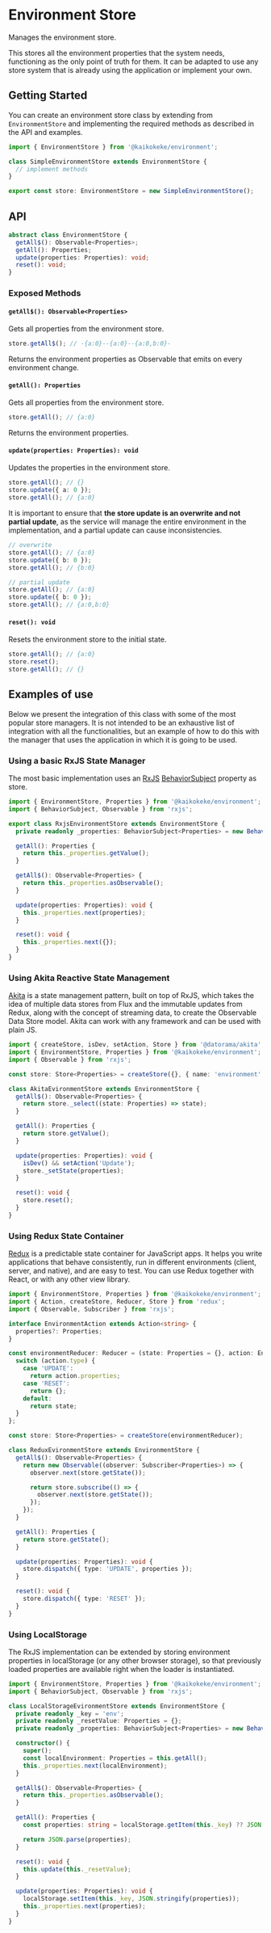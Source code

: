 # Environment Store

Manages the environment store.

This stores all the environment properties that the system needs, functioning as the only point of truth for them. It can be adapted to use any store system that is already using the application or implement your own.

## Getting Started

You can create an environment store class by extending from `EnvironmentStore` and implementing the required methods as described in the API and examples.

```ts
import { EnvironmentStore } from '@kaikokeke/environment';

class SimpleEnvironmentStore extends EnvironmentStore {
  // implement methods
}

export const store: EnvironmentStore = new SimpleEnvironmentStore();
```

## API

```ts
abstract class EnvironmentStore {
  getAll$(): Observable<Properties>;
  getAll(): Properties;
  update(properties: Properties): void;
  reset(): void;
}
```

### Exposed Methods

#### `getAll$(): Observable<Properties>`

Gets all properties from the environment store.

```ts
store.getAll$(); // -{a:0}--{a:0}--{a:0,b:0}-
```

Returns the environment properties as Observable that emits on every environment change.

#### `getAll(): Properties`

Gets all properties from the environment store.

```ts
store.getAll(); // {a:0}
```

Returns the environment properties.

#### `update(properties: Properties): void`

Updates the properties in the environment store.

```ts
store.getAll(); // {}
store.update({ a: 0 });
store.getAll(); // {a:0}
```

It is important to ensure that **the store update is an overwrite and not partial update**, as the service will manage the entire environment in the implementation, and a partial update can cause inconsistencies.

```ts
// overwrite
store.getAll(); // {a:0}
store.update({ b: 0 });
store.getAll(); // {b:0}

// partial update
store.getAll(); // {a:0}
store.update({ b: 0 });
store.getAll(); // {a:0,b:0}
```

#### `reset(): void`

Resets the environment store to the initial state.

```ts
store.getAll(); // {a:0}
store.reset();
store.getAll(); // {}
```

## Examples of use

Below we present the integration of this class with some of the most popular store managers. It is not intended to be an exhaustive list of integration with all the functionalities, but an example of how to do this with the manager that uses the application in which it is going to be used.

### Using a basic RxJS State Manager

The most basic implementation uses an [RxJS](https://rxjs.dev/) [BehaviorSubject](https://rxjs.dev/api/index/class/BehaviorSubject) property as store.

```ts
import { EnvironmentStore, Properties } from '@kaikokeke/environment';
import { BehaviorSubject, Observable } from 'rxjs';

export class RxjsEnvironmentStore extends EnvironmentStore {
  private readonly _properties: BehaviorSubject<Properties> = new BehaviorSubject({});

  getAll(): Properties {
    return this._properties.getValue();
  }

  getAll$(): Observable<Properties> {
    return this._properties.asObservable();
  }

  update(properties: Properties): void {
    this._properties.next(properties);
  }

  reset(): void {
    this._properties.next({});
  }
}
```

### Using Akita Reactive State Management

[Akita](https://datorama.github.io/akita/) is a state management pattern, built on top of RxJS, which takes the idea of multiple data stores from Flux and the immutable updates from Redux, along with the concept of streaming data, to create the Observable Data Store model. Akita can work with any framework and can be used with plain JS.

```ts
import { createStore, isDev, setAction, Store } from '@datorama/akita';
import { EnvironmentStore, Properties } from '@kaikokeke/environment';
import { Observable } from 'rxjs';

const store: Store<Properties> = createStore({}, { name: 'environment', resettable: true });

class AkitaEvironmentStore extends EnvironmentStore {
  getAll$(): Observable<Properties> {
    return store._select((state: Properties) => state);
  }

  getAll(): Properties {
    return store.getValue();
  }

  update(properties: Properties): void {
    isDev() && setAction('Update');
    store._setState(properties);
  }

  reset(): void {
    store.reset();
  }
}
```

### Using Redux State Container

[Redux](https://redux.js.org/) is a predictable state container for JavaScript apps. It helps you write applications that behave consistently, run in different environments (client, server, and native), and are easy to test. You can use Redux together with React, or with any other view library.

```ts
import { EnvironmentStore, Properties } from '@kaikokeke/environment';
import { Action, createStore, Reducer, Store } from 'redux';
import { Observable, Subscriber } from 'rxjs';

interface EnvironmentAction extends Action<string> {
  properties?: Properties;
}

const environmentReducer: Reducer = (state: Properties = {}, action: EnvironmentAction) => {
  switch (action.type) {
    case 'UPDATE':
      return action.properties;
    case 'RESET':
      return {};
    default:
      return state;
  }
};

const store: Store<Properties> = createStore(environmentReducer);

class ReduxEvironmentStore extends EnvironmentStore {
  getAll$(): Observable<Properties> {
    return new Observable((observer: Subscriber<Properties>) => {
      observer.next(store.getState());

      return store.subscribe(() => {
        observer.next(store.getState());
      });
    });
  }

  getAll(): Properties {
    return store.getState();
  }

  update(properties: Properties): void {
    store.dispatch({ type: 'UPDATE', properties });
  }

  reset(): void {
    store.dispatch({ type: 'RESET' });
  }
}
```

### Using LocalStorage

The RxJS implementation can be extended by storing environment properties in localStorage (or any other browser storage), so that previously loaded properties are available right when the loader is instantiated.

```ts
import { EnvironmentStore, Properties } from '@kaikokeke/environment';
import { BehaviorSubject, Observable } from 'rxjs';

class LocalStorageEvironmentStore extends EnvironmentStore {
  private readonly _key = 'env';
  private readonly _resetValue: Properties = {};
  private readonly _properties: BehaviorSubject<Properties> = new BehaviorSubject(this._resetValue);

  constructor() {
    super();
    const localEnvironment: Properties = this.getAll();
    this._properties.next(localEnvironment);
  }

  getAll$(): Observable<Properties> {
    return this._properties.asObservable();
  }

  getAll(): Properties {
    const properties: string = localStorage.getItem(this._key) ?? JSON.stringify(this._resetValue);

    return JSON.parse(properties);
  }

  reset(): void {
    this.update(this._resetValue);
  }

  update(properties: Properties): void {
    localStorage.setItem(this._key, JSON.stringify(properties));
    this._properties.next(properties);
  }
}
```
